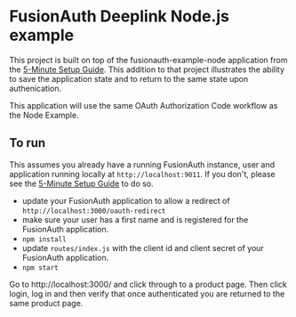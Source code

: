 # FusionAuth Deeplink Node.js example

This project is built on top of the fusionauth-example-node application from the [5-Minute Setup Guide](https://fusionauth.io/docs/v1/tech/5-minute-setup-guide). This addition to that project illustrates the ability to save the application state and to return to the same state upon authenication.

This application will use the same OAuth Authorization Code workflow as the Node Example.

## To run

This assumes you already have a running FusionAuth instance, user and application running locally at `http://localhost:9011`. If you don't, please see the [5-Minute Setup Guide](https://fusionauth.io/docs/v1/tech/5-minute-setup-guide) to do so.

* update your FusionAuth application to allow a redirect of `http://localhost:3000/oauth-redirect`
* make sure your user has a first name and is registered for the FusionAuth application.
* `npm install`
* update `routes/index.js` with the client id and client secret of your FusionAuth application.
* `npm start`

Go to http://localhost:3000/ and click through to a product page. Then click login, log in and then verify that once authenticated you are returned to the same product page.


